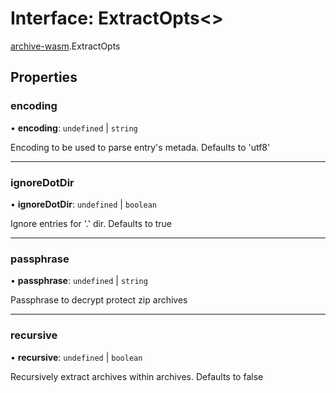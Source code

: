 # Interface: ExtractOpts<\>

[archive-wasm](../modules/archive_wasm.md).ExtractOpts

## Properties

### encoding

• **encoding**: `undefined` \| `string`

Encoding to be used to parse entry's metada. Defaults to 'utf8'

---

### ignoreDotDir

• **ignoreDotDir**: `undefined` \| `boolean`

Ignore entries for '.' dir. Defaults to true

---

### passphrase

• **passphrase**: `undefined` \| `string`

Passphrase to decrypt protect zip archives

---

### recursive

• **recursive**: `undefined` \| `boolean`

Recursively extract archives within archives. Defaults to false
